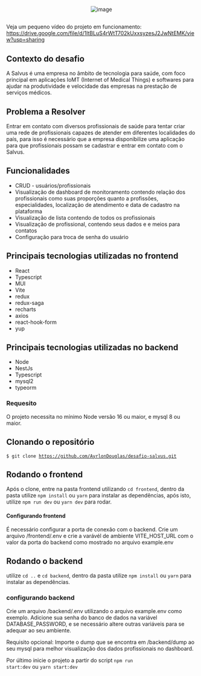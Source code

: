 <div align="center">

![image](https://user-images.githubusercontent.com/72106120/197430524-1f048ca3-da0e-4324-8319-4a10c72a9b97.png)

</div>

## 
Veja um pequeno vídeo do projeto em funcionamento: <br/>
https://drive.google.com/file/d/1ltBLuS4rWtT702kUxxsyzesJ2JwNtEMK/view?usp=sharing
##

## Contexto do desafio 
<p>
A Salvus é uma empresa no âmbito de tecnologia para saúde, com foco principal em
aplicações IoMT (Internet of Medical Things) e softwares para ajudar na produtividade e
velocidade das empresas na prestação de serviços médicos.
</p>

## Problema a Resolver

<p>
Entrar em contato com diversos profissionais de saúde para tentar criar uma rede de
profissionais capazes de atender em diferentes localidades do país, para isso é necessário
que a empresa disponibilize uma aplicação para que profissionais possam se cadastrar e
entrar em contato com o Salvus.
</p>

## Funcionalidades
<ul>
  <li>CRUD - usuários/profissionais</li>
  <li>Visualização de dashboard de monitoramento contendo 
  relação dos profissionais como suas proporções quanto a 
  profissões, especialidades, localização de atendimento e 
  data de cadastro na plataforma</li>
  <li>Visualização de lista contendo de todos os profissionais</li>
  <li>Visualização de profissional, contendo seus dados e e meios para contatos</li>
  <li>Configuração para troca de senha do usuário</li>
</ul>

## Principais tecnologias utilizadas no frontend
<ul>
    <li>React</li>
    <li>Typescript</li>
    <li>MUI</li>
    <li>Vite</li>
    <li>redux</li>
    <li>redux-saga</li>
    <li>recharts</li>
    <li>axios</li>
    <li>react-hook-form</li>
    <li>yup</li>
    
</ul>

## Principais tecnologias utilizadas no backend

<ul>
    <li>Node</li>
    <li>NestJs</li>
    <li>Typescript</li>
    <li>mysql2</li>
    <li>typeorm</li> 
</ul>

### Requesito

O projeto necessita no mínimo Node versão 16 ou maior, e mysql 8 ou maior.

## Clonando o repositório
<code>$ git clone https://github.com/AyrlonDouglas/desafio-salvus.git</code>

## Rodando o frontend

<p>Após o clone, entre na pasta frontend utilizando <code>cd frontend</code>, dentro da pasta utilize <code>npm install</code> ou <code>yarn</code> para instalar as dependências, após isto, utilize <code>npm run dev</code> ou <code>yarn dev</code> para rodar.</p>

#### Configurando frontend

<p>É necessário configurar a porta de conexão com o backend. Crie um arquivo /frontend/.env e crie a varávél de ambiente VITE_HOST_URL com o valor da porta do backend como mostrado no arquivo example.env</p>

## Rodando o backend

<p>utilize <code>cd ..</code> e <code>cd backend</code>, dentro da pasta utilize <code>npm install</code> ou <code>yarn</code> para instalar as dependências.</p>

### configurando backend

Crie um arquivo /backend/.env utilizando o arquivo example.env como exemplo. Adicione sua senha do banco de dados na variável DATABASE_PASSWORD, e se necessário altere outras variáveis para se adequar ao seu ambiente. 

Requisito opcional: Importe o dump que se encontra em /backend/dump ao seu mysql para melhor visualização dos dados profissionais no dashboard.

Por último inicie o projeto a partir do script <code>npm run start:dev</code> ou <code>yarn start:dev</code>
